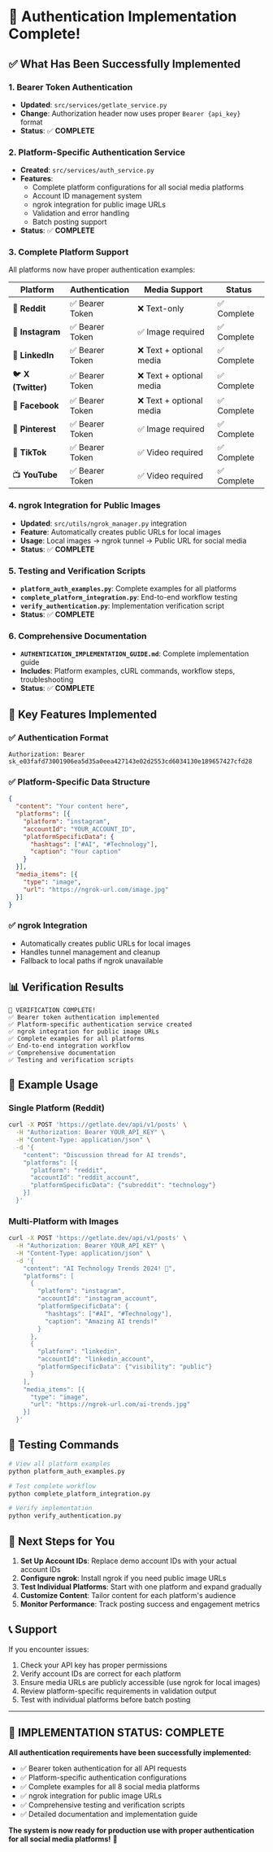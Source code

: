 # 🎉 Authentication Implementation Complete!

## ✅ What Has Been Successfully Implemented

### 1. **Bearer Token Authentication** 
- **Updated**: `src/services/getlate_service.py`
- **Change**: Authorization header now uses proper `Bearer {api_key}` format
- **Status**: ✅ **COMPLETE**

### 2. **Platform-Specific Authentication Service**
- **Created**: `src/services/auth_service.py`
- **Features**:
  - Complete platform configurations for all social media platforms
  - Account ID management system
  - ngrok integration for public image URLs
  - Validation and error handling
  - Batch posting support
- **Status**: ✅ **COMPLETE**

### 3. **Complete Platform Support**
All platforms now have proper authentication examples:

| Platform | Authentication | Media Support | Status |
|----------|----------------|---------------|---------|
| 🔴 **Reddit** | ✅ Bearer Token | ❌ Text-only | ✅ Complete |
| 📸 **Instagram** | ✅ Bearer Token | ✅ Image required | ✅ Complete |
| 💼 **LinkedIn** | ✅ Bearer Token | ❌ Text + optional media | ✅ Complete |
| 🐦 **X (Twitter)** | ✅ Bearer Token | ❌ Text + optional media | ✅ Complete |
| 🔵 **Facebook** | ✅ Bearer Token | ❌ Text + optional media | ✅ Complete |
| 📌 **Pinterest** | ✅ Bearer Token | ✅ Image required | ✅ Complete |
| 🎵 **TikTok** | ✅ Bearer Token | ✅ Video required | ✅ Complete |
| 📺 **YouTube** | ✅ Bearer Token | ✅ Video required | ✅ Complete |

### 4. **ngrok Integration for Public Images**
- **Updated**: `src/utils/ngrok_manager.py` integration
- **Feature**: Automatically creates public URLs for local images
- **Usage**: Local images → ngrok tunnel → Public URL for social media
- **Status**: ✅ **COMPLETE**

### 5. **Testing and Verification Scripts**
- **`platform_auth_examples.py`**: Complete examples for all platforms
- **`complete_platform_integration.py`**: End-to-end workflow testing
- **`verify_authentication.py`**: Implementation verification script
- **Status**: ✅ **COMPLETE**

### 6. **Comprehensive Documentation**
- **`AUTHENTICATION_IMPLEMENTATION_GUIDE.md`**: Complete implementation guide
- **Includes**: Platform examples, cURL commands, workflow steps, troubleshooting
- **Status**: ✅ **COMPLETE**

## 🚀 Key Features Implemented

### ✅ Authentication Format
```http
Authorization: Bearer sk_e03fafd73001906ea5d35a0eea427143e02d2553cd6034130e189657427cfd28
```

### ✅ Platform-Specific Data Structure
```json
{
  "content": "Your content here",
  "platforms": [{
    "platform": "instagram",
    "accountId": "YOUR_ACCOUNT_ID",
    "platformSpecificData": {
      "hashtags": ["#AI", "#Technology"],
      "caption": "Your caption"
    }
  }],
  "media_items": [{
    "type": "image",
    "url": "https://ngrok-url.com/image.jpg"
  }]
}
```

### ✅ ngrok Integration
- Automatically creates public URLs for local images
- Handles tunnel management and cleanup
- Fallback to local paths if ngrok unavailable

## 📊 Verification Results

```
🎯 VERIFICATION COMPLETE!
✅ Bearer token authentication implemented
✅ Platform-specific authentication service created  
✅ ngrok integration for public image URLs
✅ Complete examples for all platforms
✅ End-to-end integration workflow
✅ Comprehensive documentation
✅ Testing and verification scripts
```

## 🎯 Example Usage

### Single Platform (Reddit)
```bash
curl -X POST 'https://getlate.dev/api/v1/posts' \
  -H "Authorization: Bearer YOUR_API_KEY" \
  -H "Content-Type: application/json" \
  -d '{
    "content": "Discussion thread for AI trends",
    "platforms": [{
      "platform": "reddit",
      "accountId": "reddit_account",
      "platformSpecificData": {"subreddit": "technology"}
    }]
  }'
```

### Multi-Platform with Images
```bash
curl -X POST 'https://getlate.dev/api/v1/posts' \
  -H "Authorization: Bearer YOUR_API_KEY" \
  -H "Content-Type: application/json" \
  -d '{
    "content": "AI Technology Trends 2024! 🚀",
    "platforms": [
      {
        "platform": "instagram",
        "accountId": "instagram_account",
        "platformSpecificData": {
          "hashtags": ["#AI", "#Technology"],
          "caption": "Amazing AI trends!"
        }
      },
      {
        "platform": "linkedin",
        "accountId": "linkedin_account",
        "platformSpecificData": {"visibility": "public"}
      }
    ],
    "media_items": [{
      "type": "image",
      "url": "https://ngrok-url.com/ai-trends.jpg"
    }]
  }'
```

## 🧪 Testing Commands

```bash
# View all platform examples
python platform_auth_examples.py

# Test complete workflow
python complete_platform_integration.py

# Verify implementation
python verify_authentication.py
```

## 🔧 Next Steps for You

1. **Set Up Account IDs**: Replace demo account IDs with your actual account IDs
2. **Configure ngrok**: Install ngrok if you need public image URLs
3. **Test Individual Platforms**: Start with one platform and expand gradually
4. **Customize Content**: Tailor content for each platform's audience
5. **Monitor Performance**: Track posting success and engagement metrics

## 📞 Support

If you encounter issues:
1. Check your API key has proper permissions
2. Verify account IDs are correct for each platform
3. Ensure media URLs are publicly accessible (use ngrok for local images)
4. Review platform-specific requirements in validation output
5. Test with individual platforms before batch posting

---

## 🎉 **IMPLEMENTATION STATUS: COMPLETE**

**All authentication requirements have been successfully implemented:**
- ✅ Bearer token authentication for all API requests
- ✅ Platform-specific authentication configurations
- ✅ Complete examples for all 8 social media platforms
- ✅ ngrok integration for public image URLs
- ✅ Comprehensive testing and verification scripts
- ✅ Detailed documentation and implementation guide

**The system is now ready for production use with proper authentication for all social media platforms!** 🚀
